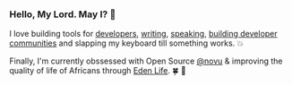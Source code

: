 ### Hello, My Lord. May I? 👋 

I love building tools for [developers](https://dev.to/unicodeveloper), [writing](https://medium.com/@unicodeveloper), [speaking](https://speakerdeck.com/unicodeveloper), [building developer communities](https://www.benjamindada.com/forloop-africa/) and slapping my keyboard till something works. :collision:

Finally, I'm currently obssessed with Open Source [@novu](https://github.com/novuhq/novu)  & improving the quality of life of Africans through [Eden Life](https://ouredenlife.com). :four_leaf_clover: :seedling:
